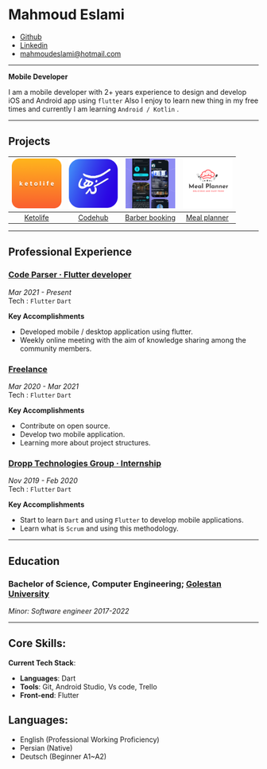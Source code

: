 
# Mahmoud Eslami
* [Github](https://github.com/mahmoud-eslami)
* [Linkedin](https://www.linkedin.com/in/mahmoud-eslami/)
* mahmoudeslami@hotmail.com

---

**Mobile Developer**

I am a mobile developer with 2+ years experience to design and develop iOS and Android app using `flutter` Also I enjoy to learn new thing in my free times and currently I am learning `Android / Kotlin` .

---

## Projects

| <img src="https://raw.githubusercontent.com/mahmoud-eslami/resume/main/images/ketolife/ketoIcon.png" width="100" height="100"> | <img src="https://raw.githubusercontent.com/mahmoud-eslami/resume/main/images/code-hub/logo.png" width="100" height="100"> | <img src="https://raw.githubusercontent.com/mahmoud-eslami/resume/main/images/barber_app_sc/MOCKUP-1.png" width="100" height="100"> | <img src="https://raw.githubusercontent.com/mahmoud-eslami/resume/main/images/meal%20planner/logo.png" width="100" height="100"> |
| :-: | :-: | :-: | :-: |
| [Ketolife]() | [Codehub]() | [Barber booking]() | [Meal planner]() |


---

## Professional Experience

### [Code Parser · Flutter developer](https://codeparser.org/)
_Mar 2021 - Present_ \
Tech : `Flutter` `Dart`

**Key Accomplishments**

* Developed mobile / desktop application using flutter.
* Weekly online meeting with the aim of knowledge sharing among the community members.


### [Freelance](https://github.com/mahmoud-eslami)
_Mar 2020 - Mar 2021_ \
Tech : `Flutter` `Dart`

**Key Accomplishments**

* Contribute on open source.
* Develop two mobile application.
* Learning more about project structures.


### [Dropp Technologies Group · Internship](https://codeparser.org/)
_Nov 2019 - Feb 2020_ \
Tech : `Flutter` `Dart`

**Key Accomplishments**

* Start to learn `Dart` and using `Flutter` to develop mobile applications.
* Learn what is `Scrum` and using this methodology.

---

## Education

### Bachelor of Science, Computer Engineering; [Golestan University](https://www.linkedin.com/school/golestan-university/)
*Minor: Software engineer 2017-2022*

---

## Core Skills:

<!-- **Knowledge**:
* Software engineering standards
* Programming paradigms
* Design principles and design patterns
* Software testing and TDD
* Development methodologies and frameworks
* User Interface and User Experience principles
 -->

**Current Tech Stack**:
* **Languages**: Dart
* **Tools**: Git, Android Studio, Vs code, Trello
* **Front-end**: Flutter

<!-- **Soft Skills**:
* Fast Learning
* Creativity
* Problem-Solving
* Leadership
* Adaptability
* Abstract thinking -->

## Languages:
* English (Professional Working Proficiency)
* Persian (Native)
* Deutsch (Beginner A1~A2)
